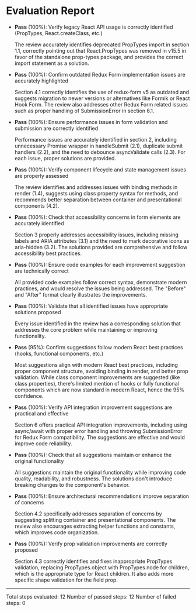 # Evaluation Report

- **Pass** (100%): Verify legacy React API usage is correctly identified (PropTypes, React.createClass, etc.)

    The review accurately identifies deprecated PropTypes import in section 1.1, correctly pointing out that React.PropTypes was removed in v15.5 in favor of the standalone prop-types package, and provides the correct import statement as a solution.

- **Pass** (100%): Confirm outdated Redux Form implementation issues are accurately highlighted

    Section 4.1 correctly identifies the use of redux-form v5 as outdated and suggests migration to newer versions or alternatives like Formik or React Hook Form. The review also addresses other Redux Form related issues such as proper handling of SubmissionError in section 6.1.

- **Pass** (100%): Ensure performance issues in form validation and submission are correctly identified

    Performance issues are accurately identified in section 2, including unnecessary Promise wrapper in handleSubmit (2.1), duplicate submit handlers (2.2), and the need to debounce asyncValidate calls (2.3). For each issue, proper solutions are provided.

- **Pass** (100%): Verify component lifecycle and state management issues are properly assessed

    The review identifies and addresses issues with binding methods in render (1.4), suggests using class property syntax for methods, and recommends better separation between container and presentational components (4.2).

- **Pass** (100%): Check that accessibility concerns in form elements are accurately identified

    Section 3 properly addresses accessibility issues, including missing labels and ARIA attributes (3.1) and the need to mark decorative icons as aria-hidden (3.2). The solutions provided are comprehensive and follow accessibility best practices.

- **Pass** (100%): Ensure code examples for each improvement suggestion are technically correct

    All provided code examples follow correct syntax, demonstrate modern practices, and would resolve the issues being addressed. The "Before" and "After" format clearly illustrates the improvements.

- **Pass** (100%): Validate that all identified issues have appropriate solutions proposed

    Every issue identified in the review has a corresponding solution that addresses the core problem while maintaining or improving functionality.

- **Pass** (95%): Confirm suggestions follow modern React best practices (hooks, functional components, etc.)

    Most suggestions align with modern React best practices, including proper component structure, avoiding binding in render, and better prop validation. While class component improvements are suggested (like class properties), there's limited mention of hooks or fully functional components which are now standard in modern React, hence the 95% confidence.

- **Pass** (100%): Verify API integration improvement suggestions are practical and effective

    Section 6 offers practical API integration improvements, including using async/await with proper error handling and throwing SubmissionError for Redux Form compatibility. The suggestions are effective and would improve code reliability.

- **Pass** (100%): Check that all suggestions maintain or enhance the original functionality

    All suggestions maintain the original functionality while improving code quality, readability, and robustness. The solutions don't introduce breaking changes to the component's behavior.

- **Pass** (100%): Ensure architectural recommendations improve separation of concerns

    Section 4.2 specifically addresses separation of concerns by suggesting splitting container and presentational components. The review also encourages extracting helper functions and constants, which improves code organization.

- **Pass** (100%): Verify prop validation improvements are correctly proposed

    Section 4.3 correctly identifies and fixes inappropriate PropTypes validation, replacing PropTypes.object with PropTypes.node for children, which is the appropriate type for React children. It also adds more specific shape validation for the field prop.

---

Total steps evaluated: 12
Number of passed steps: 12
Number of failed steps: 0